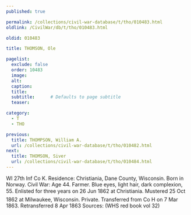 ```yaml
---
published: true

permalink: /collections/civil-war-database/t/tho/010483.html
oldlink: /CivilWar/db/t/tho/010483.html

oldid: 010483

title: THOMSON, Ole

pagelist:
  exclude: false
  order: 10483
  image: 
  alt:
  caption:
  title:
  subtitle:      # Defaults to page subtitle
  teaser:

category: 
  - T 
  - THO

previous:
  title: THOMPSON, William A.
  url: /collections/civil-war-database/t/tho/010482.html  
next:
  title: THOMSON, Siver
  url: /collections/civil-war-database/t/tho/010484.html   
---
```

WI 27th Inf Co K. Residence: Christiania, Dane County, Wisconsin. Born in Norway. Civil War: Age 44. Farmer. Blue eyes, light hair, dark complexion, 5&#146;5&#148;. Enlisted for three years on 26 Jun 1862 at Christiania. Mustered 25 Oct 1862 at Milwaukee, Wisconsin. Private. Transferred from Co H on 7 Mar 1863. Retransferred 8 Apr 1863 Sources: (WHS red book vol 32)